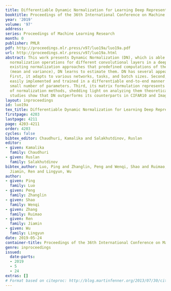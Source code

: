 ```yaml
---
title: Differentiable Dynamic Normalization for Learning Deep Representation
booktitle: Proceedings of the 36th International Conference on Machine Learning
year: '2019'
volume: '97'
address: 
series: Proceedings of Machine Learning Research
month: 0
publisher: PMLR
pdf: http://proceedings.mlr.press/v97/luo19a/luo19a.pdf
url: http://proceedings.mlr.press/v97/luo19a.html
abstract: This work presents Dynamic Normalization (DN), which is able to learn arbitrary
  normalization operations for different convolutional layers in a deep ConvNet. Unlike
  existing normalization approaches that predefined computations of the statistics
  (mean and variance), DN learns to estimate them. DN has several appealing benefits.
  First, it adapts to various networks, tasks, and batch sizes. Second, it can be
  easily implemented and trained in a differentiable end-to-end manner with merely
  small number of parameters. Third, its matrix formulation represents a wide range
  of normalization methods, shedding light on analyzing them theoretically. Extensive
  studies show that DN outperforms its counterparts in CIFAR10 and ImageNet.
layout: inproceedings
id: luo19a
tex_title: Differentiable Dynamic Normalization for Learning Deep Representation
firstpage: 4203
lastpage: 4211
page: 4203-4211
order: 4203
cycles: false
bibtex_editor: Chaudhuri, Kamalika and Salakhutdinov, Ruslan
editor:
- given: Kamalika
  family: Chaudhuri
- given: Ruslan
  family: Salakhutdinov
bibtex_author: Luo, Ping and Zhanglin, Peng and Wenqi, Shao and Ruimao, Zhang and
  Jiamin, Ren and Lingyun, Wu
author:
- given: Ping
  family: Luo
- given: Peng
  family: Zhanglin
- given: Shao
  family: Wenqi
- given: Zhang
  family: Ruimao
- given: Ren
  family: Jiamin
- given: Wu
  family: Lingyun
date: 2019-05-24
container-title: Proceedings of the 36th International Conference on Machine Learning
genre: inproceedings
issued:
  date-parts:
  - 2019
  - 5
  - 24
extras: []
# Format based on citeproc: http://blog.martinfenner.org/2013/07/30/citeproc-yaml-for-bibliographies/
---
```

